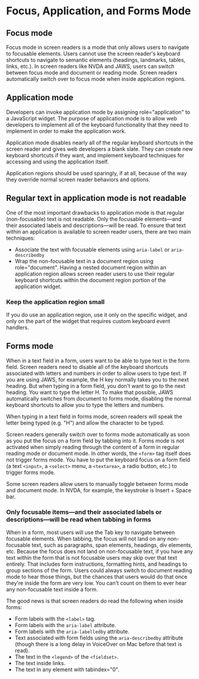 # Focus, Application, and Forms Mode

## Focus mode

Focus mode in screen readers is a mode that only allows users to navigate to focusable elements. Users cannot use the screen reader's keyboard shortcuts to navigate to semantic elements (headings, landmarks, tables, links, etc.). In screen readers like NVDA and JAWS, users can switch between focus mode and document or reading mode. Screen readers automatically switch over to focus mode when inside application regions.

## Application mode

Developers can invoke application mode by assigning role="application" to a JavaScript widget. The purpose of application mode is to allow web developers to implement all of the keyboard functionality that they need to implement in order to make the application work.

Application mode disables nearly all of the regular keyboard shortcuts in the screen reader and gives web developers a blank slate. They can create new keyboard shortcuts if they want, and implement keyboard techniques for accessing and using the application itself.

Application regions should be used sparingly, if at all, because of the way they override normal screen reader behaviors and options.

## Regular text in application mode is not readable

One of the most important drawbacks to application mode is that regular (non-focusable) text is not readable. Only the focusable elements—and their associated labels and descriptions—will be read. To ensure that text within an application is available to screen reader users, there are two main techniques:

- Associate the text with focusable elements using `aria-label` or `aria-describedby`
- Wrap the non-focusable text in a document region using role="document". Having a nested document region within an application region allows screen reader users to use their regular keyboard shortcuts within the document region portion of the application widget.

### Keep the application region small

If you do use an application region, use it only on the specific widget, and only on the part of the widget that requires custom keyboard event handlers.

## Forms mode

When in a text field in a form, users want to be able to type text in the form field. Screen readers need to disable all of the keyboard shortcuts associated with letters and numbers in order to allow users to type text. If you are using JAWS, for example, the H key normally takes you to the next heading. But when typing in a form field, you don't want to go to the next heading. You want to type the letter H. To make that possible, JAWS automatically switches from document to forms mode, disabling the normal keyboard shortcuts to allow you to type the letters and numbers.

When typing in a text field in forms mode, screen readers will speak the letter being typed (e.g. "H") and allow the character to be typed.

Screen readers generally switch over to forms mode automatically as soon as you put the focus on a form field by tabbing into it. Forms mode is not activated when simply reading through the content of a form in regular reading mode or document mode. In other words, the `<form>` tag itself does not trigger forms mode. You have to put the keyboard focus on a form field (a text `<input>`, a `<select>` menu, a `<textarea>`, a radio button, etc.) to trigger forms mode.

Some screen readers allow users to manually toggle between forms mode and document mode. In NVDA, for example, the keystroke is Insert + Space bar.

### Only focusable items—and their associated labels or descriptions—will be read when tabbing in forms

When in a form, most users will use the Tab key to navigate between focusable elements. When tabbing, the focus will not land on any non-focusable text, such as paragraphs, span elements, headings, div elements, etc. Because the focus does not land on non-focusable text, if you have any text within the form that is not focusable users may skip over that text entirely. That includes form instructions, formatting hints, and headings to group sections of the form. Users could always switch to document reading mode to hear those things, but the chances that users would do that once they're inside the form are very low. You can't count on them to ever hear any non-focusable text inside a form.

The good news is that screen readers do read the following when inside forms:

- Form labels with the `<label>` tag.
- Form labels with the `aria-label` attribute.
- Form labels with the `aria-labelledby` attribute.
- Text associated with form fields using the `aria-describedby` attribute (though there is a long delay in VoiceOver on Mac before that text is read).
- The text in the `<legend>` of the `<fieldset>`.
- The text inside links.
- The text in any element with tabindex="0".
